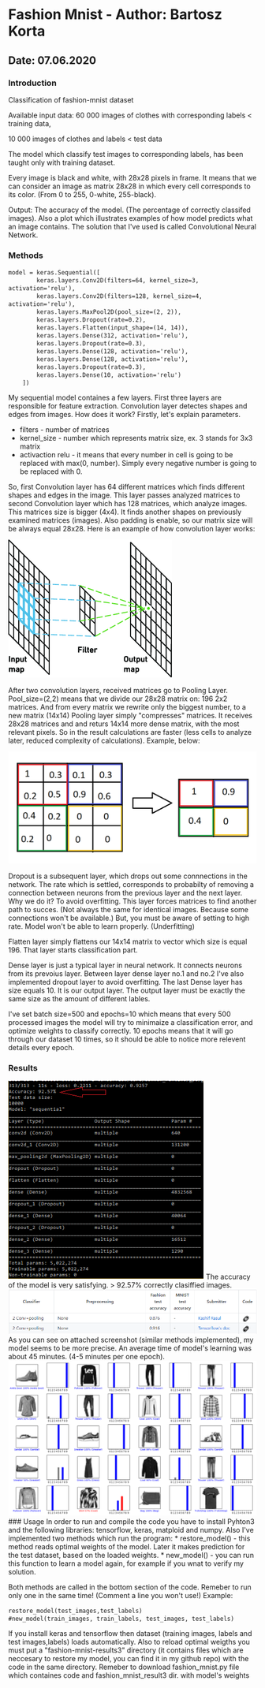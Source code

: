# Fashion Mnist - Author: Bartosz Korta
## Date: 07.06.2020

### Introduction
Classification of fashion-mnist dataset 

Available input data: 60 000 images of clothes with corresponding labels < training data,   

10 000 images of clothes and labels < test data

The model which classify test images to corresponding labels, has been taught only with training dataset.

Every image is black and white, with 28x28 pixels in frame. It means that we can consider an image as matrix 28x28 in which every cell corresponds to its color. (From 0 to 255, 0-white, 255-black).

Output: The accuracy of the model. (The percentage of correctly classifed images). Also a plot which illustrates examples of how model predicts what an image contains.
The solution that I've used is called Convolutional Neural Network.

### Methods
```
model = keras.Sequential([
        keras.layers.Conv2D(filters=64, kernel_size=3, activation='relu'),
        keras.layers.Conv2D(filters=128, kernel_size=4, activation='relu'),
        keras.layers.MaxPool2D(pool_size=(2, 2)),
        keras.layers.Dropout(rate=0.2),
        keras.layers.Flatten(input_shape=(14, 14)),
        keras.layers.Dense(312, activation='relu'),
        keras.layers.Dropout(rate=0.3),
        keras.layers.Dense(128, activation='relu'),
        keras.layers.Dense(128, activation='relu'),
        keras.layers.Dropout(rate=0.3),
        keras.layers.Dense(10, activation='relu')
    ])
```
My sequential model containes a few layers. First three layers are responsible for feature extraction.
Convolution layer detectes shapes and edges from images. How does it work?
Firstly, let's explain parameters.
* filters - number of matrices
* kernel_size - number which represents matrix size, ex. 3 stands for 3x3 matrix
* activaction relu - it means that every number in cell is going to be replaced with max(0, number). Simply every negative number is going to be replaced with 0.

So, first Convolution layer has 64 different matrices which finds different shapes and edges in the image. This layer passes analyzed matrices to second Convolution layer which has 128 matrices, which analyze images. This matrices size is bigger (4x4). It finds another shapes on previously examined matrices (images). Also padding is enable, so our matrix size will be always equal 28x28.
Here is an example of how convolution layer works:

<img src="https://github.com/BartKorta/MSID/blob/master/images/conv.png">
        
After two convolution layers, received matrices go to Pooling Layer.
Pool_size=(2,2) means that we divide our 28x28 matrix on: 196 2x2 matrices. And from every matrix we rewrite only the biggest number, to a new matrix (14x14)
Pooling layer simply "compresses" matrices. It receives 28x28 matrices and and returs 14x14 more dense matrix, with the most relevant pixels. So in the result calculations are faster (less cells to analyze later, reduced complexity of calculations).
Example, below:

<img src="https://github.com/BartKorta/MSID/blob/master/images/pooling.png">
        
Dropout is a subsequent layer, which drops out some connnections in the network. The rate which is settled, corresponds to probabilty of removing a connection between neurons from the previous layer and the next layer.
Why we do it? To avoid overfitting. This layer forces matrices to find another path to succes. (Not always the same for identical images. Because some connections won't be available.) But, you must be aware of setting to high rate. Model won't be able to learn properly. (Underfitting)
        
Flatten layer simply flattens our 14x14 matrix to vector which size is equal 196. That layer starts classification part.

Dense layer is just a typical layer in neural network. It connects neurons from its prevoius layer. Between layer dense layer no.1 and no.2  I've also implemented dropout layer to avoid overfitting.
The last Dense layer has size equals 10. It is our output layer. The output layer must be exactly the same size as the amount of different lables.

I've set batch size=500 and epochs=10 which means that every 500 processed images the model will try to minimaize a classification error, and optimize weights to classify correctly. 10 epochs means that it will go through our dataset 10 times, so it should be able to notice more relevent details every epoch.

### Results
<img src="https://github.com/BartKorta/MSID/blob/master/images/acc.png">
The accuracy of the model is very satisfying. > 92.57% correctly clasiffied images.
<img src="https://github.com/BartKorta/MSID/blob/master/images/res.png">
As you can see on attached screenshot (similar methods implemented), my model seems to be more precise.
An average time of model's learning was about 45 minutes. (4-5 minutes per one epoch).
<img src="https://github.com/BartKorta/MSID/blob/master/images/resPlot.png">
### Usage
In order to run and compile the code you have to install Pyhton3 and the following libraries: tensorflow, keras, matploid and numpy.
Also I've implemented two methods which run the program:
* restore_model() - this method reads optimal weights of the model. Later it makes prediction for the test dataset, based on the loaded weights.
* new_model() - you can run this function to learn a model again, for example if you wnat to verify my solution.

Both methods are called in the bottom section of the code. Remeber to run only one in the same time! (Comment a line you won't use!)
Example:
```
restore_model(test_images,test_labels)
#new_model(train_images, train_labels, test_images, test_labels)
```
If you install keras and tensorflow then dataset (training images, labels and test images,labels) loads automatically.
Also to reload optimal weigths you must put a "fashion-mnist-results3" directory (it contains files which are neccesary to restore my model, you can find it in my github repo) with the code in the same directory.
Remeber to download fashion_mnist.py file which containes code and fashion_mnist_result3 dir. with model's weights
